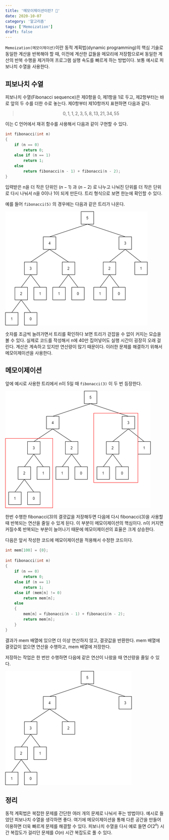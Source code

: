 ```yaml
---
title: '메모이제이션이란? 📄'
date: 2020-10-07
category: '알고리즘'
tags: ['Memoization']
draft: false
---
```


`Memoization(메모이제이션)`이란 동적 계획법(dynamic programming)의 핵심 기술로 동일한 계산을 반복해야 할 때, 이전에 계산한 값들을 메모리에 저장함으로써 동일한 계산의 반복 수행을 제거하여 프로그램 실행 속도를 빠르게 하는 방법이다. 보통 예시로 피보나치 수열을 사용한다.

## 피보나치 수열

피보나치 수열(Fibonacci sequence)은 제0항을 0, 제1항을 1로 두고, 제2항부터는 바로 앞의 두 수를 더한 수로 놓는다. 제0항부터 제10항까지 표현하면 다음과 같다.

> $$
> 0, 1, 1, 2, 3, 5, 8, 13, 21, 34, 55
> $$

이는 C 언어에서 재귀 함수를 사용해서 다음과 같이 구현할 수 있다.

```c
int fibonacci(int n)
{
	if (n == 0)
		return 0;
	else if (n == 1)
		return 1;
	else
		return fibonacci(n - 1) + fibonacci(n - 2);
}
```

입력받은 n을 더 작은 단위인 $(n - 1)$ 과 $(n - 2)$ 로 나누고 나눠진 단위를 더 작은 단위로 다시 나눠서 n을 0이나 1이 되게 만든다. 트리 형식으로 보면 한눈에 확인할 수 있다.

예를 들어 `fibonacci(5)` 의 경우에는 다음과 같은 트리가 나온다.

![memoization](images/memoization/1.png)

숫자를 조금씩 늘려가면서 트리를 확인하다 보면 트리가 걷잡을 수 없이 커지는 모습을 볼 수 있다. 실제로 코드를 작성해서 n에 40만 집어넣어도 실행 시간이 굉장히 오래 걸린다. 계산은 계속하고 있지만 연산량이 많기 때문이다. 이러한 문제를 해결하기 위해서 메모이제이션을 사용한다.

## 메모이제이션

앞에 예시로 사용한 트리에서 n이 5일 때 `fibonacci(3)` 이 두 번 등장한다.

![memoization](images/memoization/2.png)

한번 수행한 fibonacci(3)의 결괏값을 저장해두면 다음에 다시 fibonacci(3)을 사용할 때 반복되는 연산을 줄일 수 있게 된다. 이 부분이 메모이제이션의 핵심이다. n이 커지면 커질수록 반복되는 부분이 늘어나기 때문에 메모이제이션의 효율은 크게 상승한다.

다음은 앞서 작성한 코드에 메모이제이션을 적용해서 수정한 코드이다.

```c
int mem[100] = {0};

int fibonacci(int n)
{
	if (n == 0)
		return 0;
	else if (n == 1)
		return 1;
	else if (mem[n] != 0)
		return mem[n];
	else
	{
		mem[n] = fibonacci(n - 1) + fibonacci(n - 2);
		return mem[n];
	}
}
```

결과가 mem 배열에 있으면 더 이상 연산하지 않고, 결괏값을 반환한다. mem 배열에 결괏값이 없으면 연산을 수행하고, mem 배열에 저장한다.

저장하는 작업은 한 번만 수행하면 다음에 같은 연산이 나왔을 때 연산량을 줄일 수 있다.

![memoization](images/memoization/3.png)

## 정리

동적 계획법은 복잡한 문제를 간단한 여러 개의 문제로 나눠서 푸는 방법이다. 예시로 들었던 피보나치 수열을 생각하면 좋다. 여기에 메모이제이션을 통해 다른 공간을 만들어 이용하면 더욱 빠르게 문제를 해결할 수 있다. 피보나치 수열을 다시 예로 들면 $O(2^n)$ 시간 복잡도가 걸리던 문제를 $O(n)$ 시간 복잡도로 풀 수 있다.
